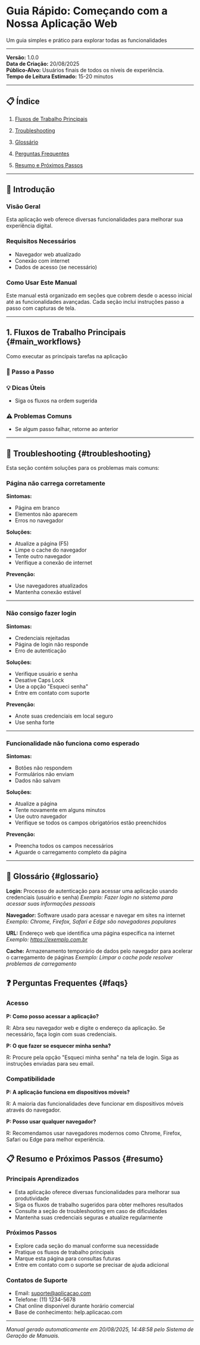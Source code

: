 # Guia Rápido: Começando com a Nossa Aplicação Web

Um guia simples e prático para explorar todas as funcionalidades

---

**Versão:** 1.0.0  
**Data de Criação:** 20/08/2025  
**Público-Alvo:** Usuários finais de todos os níveis de experiência.  
**Tempo de Leitura Estimado:** 15-20 minutos

---

## 📋 Índice

1. [Fluxos de Trabalho Principais](#main_workflows)

2. [Troubleshooting](#troubleshooting)
3. [Glossário](#glossario)
4. [Perguntas Frequentes](#faqs)
5. [Resumo e Próximos Passos](#resumo)

---

## 🎯 Introdução

### Visão Geral

Esta aplicação web oferece diversas funcionalidades para melhorar sua experiência digital.

### Requisitos Necessários

- Navegador web atualizado
- Conexão com internet
- Dados de acesso (se necessário)

### Como Usar Este Manual

Este manual está organizado em seções que cobrem desde o acesso inicial até as funcionalidades avançadas. Cada seção inclui instruções passo a passo com capturas de tela.

---

## 1. Fluxos de Trabalho Principais {#main_workflows}

Como executar as principais tarefas na aplicação

### 📝 Passo a Passo

### 💡 Dicas Úteis

- Siga os fluxos na ordem sugerida

### ⚠️ Problemas Comuns

- Se algum passo falhar, retorne ao anterior

---

## 🔧 Troubleshooting {#troubleshooting}

Esta seção contém soluções para os problemas mais comuns:

### Página não carrega corretamente

**Sintomas:**
- Página em branco
- Elementos não aparecem
- Erros no navegador

**Soluções:**
- Atualize a página (F5)
- Limpe o cache do navegador
- Tente outro navegador
- Verifique a conexão de internet

**Prevenção:**
- Use navegadores atualizados
- Mantenha conexão estável

---

### Não consigo fazer login

**Sintomas:**
- Credenciais rejeitadas
- Página de login não responde
- Erro de autenticação

**Soluções:**
- Verifique usuário e senha
- Desative Caps Lock
- Use a opção "Esqueci senha"
- Entre em contato com suporte

**Prevenção:**
- Anote suas credenciais em local seguro
- Use senha forte

---

### Funcionalidade não funciona como esperado

**Sintomas:**
- Botões não respondem
- Formulários não enviam
- Dados não salvam

**Soluções:**
- Atualize a página
- Tente novamente em alguns minutos
- Use outro navegador
- Verifique se todos os campos obrigatórios estão preenchidos

**Prevenção:**
- Preencha todos os campos necessários
- Aguarde o carregamento completo da página

---

## 📖 Glossário {#glossario}

**Login:** Processo de autenticação para acessar uma aplicação usando credenciais (usuário e senha) *Exemplo: Fazer login no sistema para acessar suas informações pessoais*

**Navegador:** Software usado para acessar e navegar em sites na internet *Exemplo: Chrome, Firefox, Safari e Edge são navegadores populares*

**URL:** Endereço web que identifica uma página específica na internet *Exemplo: https://exemplo.com.br*

**Cache:** Armazenamento temporário de dados pelo navegador para acelerar o carregamento de páginas *Exemplo: Limpar o cache pode resolver problemas de carregamento*

## ❓ Perguntas Frequentes {#faqs}

### Acesso

**P: Como posso acessar a aplicação?**

R: Abra seu navegador web e digite o endereço da aplicação. Se necessário, faça login com suas credenciais.

**P: O que fazer se esquecer minha senha?**

R: Procure pela opção "Esqueci minha senha" na tela de login. Siga as instruções enviadas para seu email.

### Compatibilidade

**P: A aplicação funciona em dispositivos móveis?**

R: A maioria das funcionalidades deve funcionar em dispositivos móveis através do navegador.

**P: Posso usar qualquer navegador?**

R: Recomendamos usar navegadores modernos como Chrome, Firefox, Safari ou Edge para melhor experiência.

## 📋 Resumo e Próximos Passos {#resumo}

### Principais Aprendizados

- Esta aplicação oferece diversas funcionalidades para melhorar sua produtividade
- Siga os fluxos de trabalho sugeridos para obter melhores resultados
- Consulte a seção de troubleshooting em caso de dificuldades
- Mantenha suas credenciais seguras e atualize regularmente

### Próximos Passos

- Explore cada seção do manual conforme sua necessidade
- Pratique os fluxos de trabalho principais
- Marque esta página para consultas futuras
- Entre em contato com o suporte se precisar de ajuda adicional

### Contatos de Suporte

- Email: suporte@aplicacao.com
- Telefone: (11) 1234-5678
- Chat online disponível durante horário comercial
- Base de conhecimento: help.aplicacao.com

---

*Manual gerado automaticamente em 20/08/2025, 14:48:58 pelo Sistema de Geração de Manuais.*
